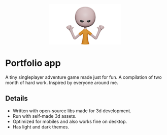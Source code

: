 <p align="center">
  <img height="128px" src="public/dummy.png" />
</p>

# Portfolio app

A tiny singleplayer adventure game made just for fun. A compilation of two month of hard work. Inspired by everyone around me.

## Details

* Written with open-source libs made for 3d development.
* Run with self-made 3d assets.
* Optimized for mobiles and also works fine on desktop.
* Has light and dark themes.